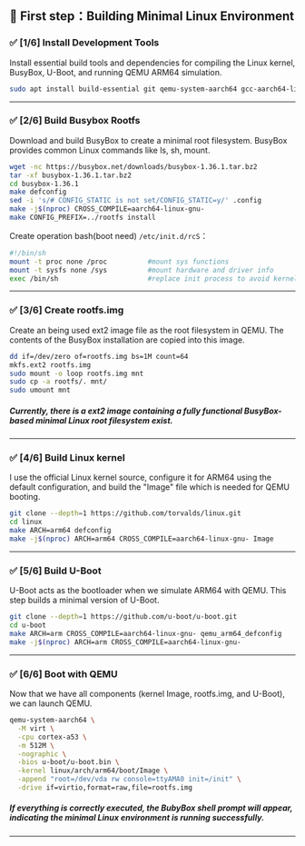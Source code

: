 ## 🔧 First step：Building Minimal Linux Environment

### ✅ [1/6] Install Development Tools

Install essential build tools and dependencies for compiling the Linux kernel, BusyBox, U-Boot, and running QEMU ARM64 simulation.

```bash
sudo apt install build-essential git qemu-system-aarch64 gcc-aarch64-linux-gnu libncurses-dev flex bison device-tree-compiler libgnutls28-dev wget
```
---
### ✅ [2/6] Build Busybox Rootfs

Download and build BusyBox to create a minimal root filesystem. BusyBox provides common Linux commands like ls, sh, mount.

```bash
wget -nc https://busybox.net/downloads/busybox-1.36.1.tar.bz2
tar -xf busybox-1.36.1.tar.bz2
cd busybox-1.36.1
make defconfig
sed -i 's/# CONFIG_STATIC is not set/CONFIG_STATIC=y/' .config
make -j$(nproc) CROSS_COMPILE=aarch64-linux-gnu-
make CONFIG_PREFIX=../rootfs install
```

Create operation bash(boot need) `/etc/init.d/rcS`：

```sh
#!/bin/sh
mount -t proc none /proc          #mount sys functions
mount -t sysfs none /sys          #mount hardware and driver info
exec /bin/sh                      #replace init process to avoid kernel panic
```
---

### ✅ [3/6] Create rootfs.img

Create an being used ext2 image file as the root filesystem in QEMU. The contents of the BusyBox installation are copied into this image.

```bash
dd if=/dev/zero of=rootfs.img bs=1M count=64
mkfs.ext2 rootfs.img
sudo mount -o loop rootfs.img mnt
sudo cp -a rootfs/. mnt/
sudo umount mnt
```
##### Currently, there is a ext2 image containing a fully functional BusyBox-based minimal Linux root filesystem exist.
---

### ✅ [4/6] Build Linux kernel

I use the official Linux kernel source, configure it for ARM64 using the default configuration, and build the "Image" file which is needed for QEMU booting.

```bash
git clone --depth=1 https://github.com/torvalds/linux.git
cd linux
make ARCH=arm64 defconfig
make -j$(nproc) ARCH=arm64 CROSS_COMPILE=aarch64-linux-gnu- Image
```
---

### ✅ [5/6] Build U-Boot

U-Boot acts as the bootloader when we simulate ARM64 with QEMU. This step builds a minimal version of U-Boot.

```bash
git clone --depth=1 https://github.com/u-boot/u-boot.git
cd u-boot
make ARCH=arm CROSS_COMPILE=aarch64-linux-gnu- qemu_arm64_defconfig
make -j$(nproc) ARCH=arm CROSS_COMPILE=aarch64-linux-gnu-
```
---

### ✅ [6/6] Boot with QEMU

Now that we have all components (kernel Image, rootfs.img, and U-Boot), we can launch QEMU.

```bash
qemu-system-aarch64 \
  -M virt \
  -cpu cortex-a53 \
  -m 512M \
  -nographic \
  -bios u-boot/u-boot.bin \
  -kernel linux/arch/arm64/boot/Image \
  -append "root=/dev/vda rw console=ttyAMA0 init=/init" \
  -drive if=virtio,format=raw,file=rootfs.img
```
##### If everything is correctly executed, the BubyBox shell prompt will appear, indicating the minimal Linux environment is running successfully.

---
